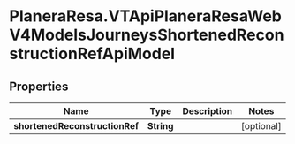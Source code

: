 # PlaneraResa.VTApiPlaneraResaWebV4ModelsJourneysShortenedReconstructionRefApiModel

## Properties

Name | Type | Description | Notes
------------ | ------------- | ------------- | -------------
**shortenedReconstructionRef** | **String** |  | [optional] 


